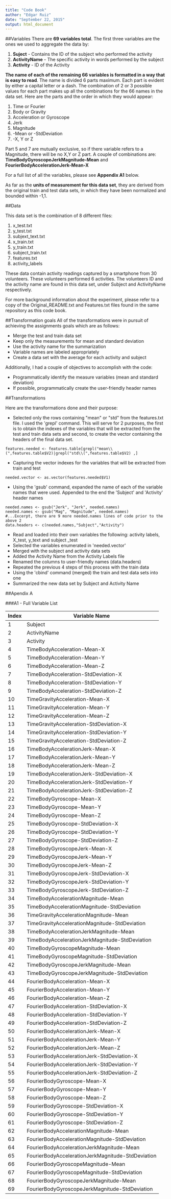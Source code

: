 ```yaml
---
title: "Code Book"
author: "Edgar Ruiz"
date: "September 22, 2015"
output: html_document
---
```


##Variables
There are **69 variables total**. The first three variables are the ones we used to aggregate the data by:

1. **Suject** - Contains the ID of the subject who performed the activity
2. **ActivityName** - The specific activity in words performed by the subject
3. **Activity** - ID of the Activity

**The name of each of the remaining 66 variables is formatted in a way that is easy to read**.  The name is divided 6 parts maximum.  Each part is evident by either a capital letter or a dash.  The combination of 2 or 3 possible values for each part makes up all the combinations for the 66 names in the data set.  Here are the parts and the order in which they would appear:

1. Time or Fourier 
2. Body or Gravity 
3. Acceleration or Gyroscope 
4. Jerk  
5. Magnitude 
6. -Mean or -StdDeviation
7. -X, Y or Z 

Part 5 and 7 are mutually exclusive, so if there variable refers to a Magnitude, there will be no X,Y or Z part. A couple of combinations are: **TimeBodyGyroscopeJerkMagnitude-Mean** and **FourierBodyAccelerationJerk-Mean-X**

For a full list of all the variables, please see **Appendix A1** below.

As far as the **units of measurement for this data set**, they are derived from the original train and test data sets, in which they have been normalized and bounded within -1,1.  

##Data

This data set is the combination of 8 different files:

1. x_test.txt
2. y_test.txt
3. subjext_text.txt
4. x_train.txt
5. y_train.txt
6. subject_train.txt
7. features.txt
8. activity_labels

These data contain activity readings captured by a smartphone from 30 volunteers.  These volunteers performed 6 activities.  The volunteers ID and the activity name are found in this data set, under Subject and ActivityName respectively.

For more background information about the experiment, please refer to a copy of the Original_README.txt and Features.txt files found in the same repository as this code book.



##Transformation goals
All of the transformations were in pursuit of achieving the assignments goals which are as follows:

* Merge the test and train data set
* Keep only the measurements for mean and standard deviation
* Use the activity name for the summarization
* Variable names are labeled appropriately
* Create a data set with the average for each activity and subject

Additionally, I had a couple of objectives to accomplish with the code:

* Programmatically identify the measure variables (mean and standard deviation)
* If possible, programmatically create the user-friendly header names 

##Transformations

Here are the transformations done and their purpose:

* Selected only the rows containing "mean" or "std" from the features.txt file. I used the 'grepl' command.  This will serve for 2 purposes, the first is to obtain the indexes of the variables that will be extracted from the test and train data sets and second, to create the vector containing the headers of the final data set.
```
features.needed <- features.table[grepl("mean\\(",features.table$V2)|grepl("std\\(",features.table$V2) ,]
```
* Capturing the vector indexes for the variables that will be extracted from train and test
```
needed.vector <- as.vector(features.needed$V1)
```
* Using the 'gsub' command, expanded the name of each of the variable names that were used.  Appended to the end the 'Subject' and 'Activity' header names
```
needed.names <- gsub("Jerk", "Jerk", needed.names)
needed.names <- gsub("Mag", "Magnitude", needed.names)
#...Excerpt, there are 9 more needed.names lines of code prior to the above 2
data.headers <- c(needed.names,"Subject","Activity")
```
* Read and loaded into their own variables the following: activity labels, X_test, y_text and subject _test
* Selected the variables enumerated in 'needed.vector' 
* Merged with the subject and activity data sets
* Added the Activity Name from the Activity Labels file
* Renamed the columns to user-friendly names (data.headers)
* Repeated the previous 4 steps of this process with the train data
* Using the 'cbind' command (merged) the train and test data sets into one
* Summarized the new data set by Subject and Activity Name


##Apendix A

###A1 - Full Variable List

Index  | Variable Name
------ | -------------
1|Subject
2|ActivityName
3|Activity
4|TimeBodyAcceleration-Mean-X
5|TimeBodyAcceleration-Mean-Y
6|TimeBodyAcceleration-Mean-Z
7|TimeBodyAcceleration-StdDeviation-X
8|TimeBodyAcceleration-StdDeviation-Y
9|TimeBodyAcceleration-StdDeviation-Z
10|TimeGravityAcceleration-Mean-X
11|TimeGravityAcceleration-Mean-Y
12|TimeGravityAcceleration-Mean-Z
13|TimeGravityAcceleration-StdDeviation-X
14|TimeGravityAcceleration-StdDeviation-Y
15|TimeGravityAcceleration-StdDeviation-Z
16|TimeBodyAccelerationJerk-Mean-X
17|TimeBodyAccelerationJerk-Mean-Y
18|TimeBodyAccelerationJerk-Mean-Z
19|TimeBodyAccelerationJerk-StdDeviation-X
20|TimeBodyAccelerationJerk-StdDeviation-Y
21|TimeBodyAccelerationJerk-StdDeviation-Z
22|TimeBodyGyroscope-Mean-X
23|TimeBodyGyroscope-Mean-Y
24|TimeBodyGyroscope-Mean-Z
25|TimeBodyGyroscope-StdDeviation-X
26|TimeBodyGyroscope-StdDeviation-Y
27|TimeBodyGyroscope-StdDeviation-Z
28|TimeBodyGyroscopeJerk-Mean-X
29|TimeBodyGyroscopeJerk-Mean-Y
30|TimeBodyGyroscopeJerk-Mean-Z
31|TimeBodyGyroscopeJerk-StdDeviation-X
32|TimeBodyGyroscopeJerk-StdDeviation-Y
33|TimeBodyGyroscopeJerk-StdDeviation-Z
34|TimeBodyAccelerationMagnitude-Mean
35|TimeBodyAccelerationMagnitude-StdDeviation
36|TimeGravityAccelerationMagnitude-Mean
37|TimeGravityAccelerationMagnitude-StdDeviation
38|TimeBodyAccelerationJerkMagnitude-Mean
39|TimeBodyAccelerationJerkMagnitude-StdDeviation
40|TimeBodyGyroscopeMagnitude-Mean
41|TimeBodyGyroscopeMagnitude-StdDeviation
42|TimeBodyGyroscopeJerkMagnitude-Mean
43|TimeBodyGyroscopeJerkMagnitude-StdDeviation
44|FourierBodyAcceleration-Mean-X
45|FourierBodyAcceleration-Mean-Y
46|FourierBodyAcceleration-Mean-Z
47|FourierBodyAcceleration-StdDeviation-X
48|FourierBodyAcceleration-StdDeviation-Y
49|FourierBodyAcceleration-StdDeviation-Z
50|FourierBodyAccelerationJerk-Mean-X
51|FourierBodyAccelerationJerk-Mean-Y
52|FourierBodyAccelerationJerk-Mean-Z
53|FourierBodyAccelerationJerk-StdDeviation-X
54|FourierBodyAccelerationJerk-StdDeviation-Y
55|FourierBodyAccelerationJerk-StdDeviation-Z
56|FourierBodyGyroscope-Mean-X
57|FourierBodyGyroscope-Mean-Y
58|FourierBodyGyroscope-Mean-Z
59|FourierBodyGyroscope-StdDeviation-X
60|FourierBodyGyroscope-StdDeviation-Y
61|FourierBodyGyroscope-StdDeviation-Z
62|FourierBodyAccelerationMagnitude-Mean
63|FourierBodyAccelerationMagnitude-StdDeviation
64|FourierBodyAccelerationJerkMagnitude-Mean
65|FourierBodyAccelerationJerkMagnitude-StdDeviation
66|FourierBodyGyroscopeMagnitude-Mean
67|FourierBodyGyroscopeMagnitude-StdDeviation
68|FourierBodyGyroscopeJerkMagnitude-Mean
69|FourierBodyGyroscopeJerkMagnitude-StdDeviation

